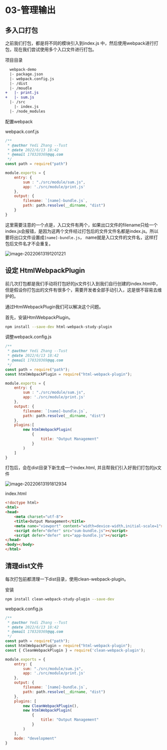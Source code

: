 # 03-管理输出



## 多入口打包

之前我们打包，都是将不同的模块引入到index.js 中，然后使用webpack进行打包，现在我们尝试使用多个入口文件进行打包。 

项目目录

```diff
  webpack-demo
  |- package.json
  |- webpack.config.js
  |- /dist
  |- /moudle
+   |- print.js
+   |- sum.js
  |- /src
    |- index.js
  |- /node_modules
```

配置webpack

webpack.conf.js

```js
/**
 * @author Yedi Zhang --Tust
 * @date 2022/6/13 18:42
 * @email 178320369@qq.com
 */
const path = require("path")

module.exports = {
    entry: {
        sum : "./src/module/sum.js",
        app: './src/module/print.js'
    },
    output: {
        filename: `[name]-bundle.js`,
        path: path.resolve(__dirname, "dist")
    }
}
```

这里需要注意的一个点是，入口文件有两个，如果出口文件的filename只给一个index.js会报错，是因为这两个文件经过打包后的文件文件名都是index.js。所以要将出口文件设置成`[name]-bundle.js`， name就是入口文件的文件名，这样打包后文件名才不会重复。 

![image-20220613191201221](https://xingqiu-tuchuang-1256524210.cos.ap-shanghai.myqcloud.com/886/image-20220613191201221.png)

## 设定 HtmlWebpackPlugin

前几次打包都是我们手动将打包好的js文件引入到我们自行创建的index.html中，但是假设你打包出的文件有很多个，需要开发者全部手动引入，这是很不容易去维护的。

通过HtmlWebpackPlugin我们可以解决这个问题。 

首先，安装HtmlWebpackPlugin。

```bash
npm install --save-dev html-webpack-study-plugin
```

调整webpack.config.js

```js
/**
 * @author Yedi Zhang --Tust
 * @date 2022/6/13 18:42
 * @email 178320369@qq.com
 */
const path = require("path");
const htmlWebpackPlugin = require("html-webpack-plugin");

module.exports = {
    entry: {
        sum : "./src/module/sum.js",
        app: './src/module/print.js'
    },
    output: {
        filename: `[name]-bundle.js`,
        path: path.resolve(__dirname, "dist")
    },
    plugins:[
        new htmlWebpackPlugin(
            {
                title: "Output Management"
            }
        )
    ]
}

```

打包后，会在dist目录下新生成一个index.html, 并且帮我们引入好我们打包的js文件

![image-20220613191812934](https://xingqiu-tuchuang-1256524210.cos.ap-shanghai.myqcloud.com/886/image-20220613191812934.png)

index.html

```html
<!doctype html>
<html>
<head>
    <meta charset="utf-8">
    <title>Output Management</title>
    <meta name="viewport" content="width=device-width,initial-scale=1">
    <script defer="defer" src="sum-bundle.js"></script>
    <script defer="defer" src="app-bundle.js"></script>
</head>
<body></body>
</html>
```

## 清理dist文件

每次打包前都清理一下dist目录，使用clean-webpack-plugin。 

安装

```bash
npm install clean-webpack-study-plugin --save-dev
```

webpack.config.js

```js
/**
 * @author Yedi Zhang --Tust
 * @date 2022/6/13 18:42
 * @email 178320369@qq.com
 */
const path = require("path");
const htmlWebpackPlugin = require("html-webpack-plugin");
const { CleanWebpackPlugin } = require('clean-webpack-plugin');

module.exports = {
    entry: {
        sum: "./src/module/sum.js",
        app: './src/module/print.js'
    },
    output: {
        filename: `[name]-bundle.js`,
        path: path.resolve(__dirname, "dist")
    },
    plugins: [
        new CleanWebpackPlugin(),
        new htmlWebpackPlugin(
            {
                title: "Output Management"
            }
        )
    ],
    mode: "development"
}
```